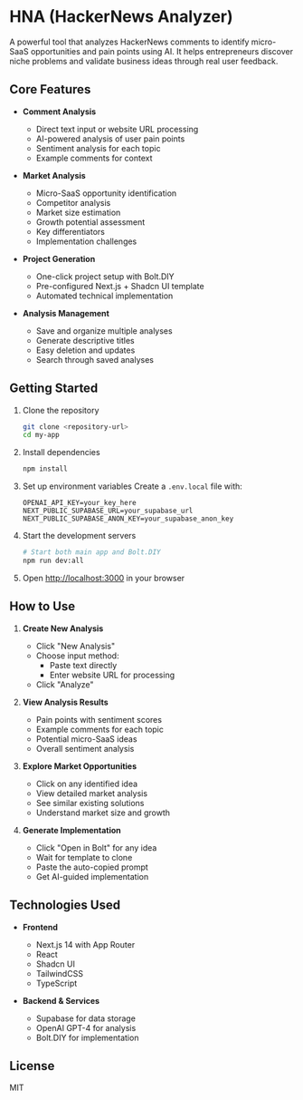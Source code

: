 # HNA (HackerNews Analyzer)

A powerful tool that analyzes HackerNews comments to identify micro-SaaS opportunities and pain points using AI. It helps entrepreneurs discover niche problems and validate business ideas through real user feedback.

## Core Features

- **Comment Analysis**
  - Direct text input or website URL processing
  - AI-powered analysis of user pain points
  - Sentiment analysis for each topic
  - Example comments for context

- **Market Analysis**
  - Micro-SaaS opportunity identification
  - Competitor analysis
  - Market size estimation
  - Growth potential assessment
  - Key differentiators
  - Implementation challenges

- **Project Generation**
  - One-click project setup with Bolt.DIY
  - Pre-configured Next.js + Shadcn UI template
  - Automated technical implementation

- **Analysis Management**
  - Save and organize multiple analyses
  - Generate descriptive titles
  - Easy deletion and updates
  - Search through saved analyses

## Getting Started

1. Clone the repository
   ```bash
   git clone <repository-url>
   cd my-app
   ```

2. Install dependencies
   ```bash
   npm install
   ```

3. Set up environment variables
   Create a `.env.local` file with:
   ```
   OPENAI_API_KEY=your_key_here
   NEXT_PUBLIC_SUPABASE_URL=your_supabase_url
   NEXT_PUBLIC_SUPABASE_ANON_KEY=your_supabase_anon_key
   ```

4. Start the development servers
   ```bash
   # Start both main app and Bolt.DIY
   npm run dev:all
   ```

5. Open [http://localhost:3000](http://localhost:3000) in your browser

## How to Use

1. **Create New Analysis**
   - Click "New Analysis"
   - Choose input method:
     - Paste text directly
     - Enter website URL for processing
   - Click "Analyze"

2. **View Analysis Results**
   - Pain points with sentiment scores
   - Example comments for each topic
   - Potential micro-SaaS ideas
   - Overall sentiment analysis

3. **Explore Market Opportunities**
   - Click on any identified idea
   - View detailed market analysis
   - See similar existing solutions
   - Understand market size and growth

4. **Generate Implementation**
   - Click "Open in Bolt" for any idea
   - Wait for template to clone
   - Paste the auto-copied prompt
   - Get AI-guided implementation

## Technologies Used

- **Frontend**
  - Next.js 14 with App Router
  - React
  - Shadcn UI
  - TailwindCSS
  - TypeScript

- **Backend & Services**
  - Supabase for data storage
  - OpenAI GPT-4 for analysis
  - Bolt.DIY for implementation

## License

MIT
